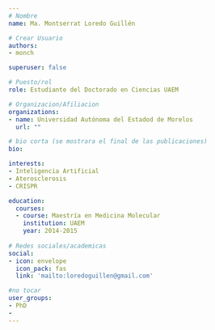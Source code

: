 ```yaml
---
# Nombre
name: Ma. Montserrat Loredo Guillén

# Crear Usuario
authors:
- monch

superuser: false

# Puesto/rol
role: Estudiante del Doctorado en Ciencias UAEM

# Organizacion/Afiliacion
organizations:
- name: Universidad Autónoma del Estadod de Morelos
  url: ""

# bio corta (se mostrara el final de las publicaciones)
bio: 

interests:
- Inteligencia Artificial
- Aterosclerosis
- CRISPR

education:
  courses:
  - course: Maestría en Medicina Molecular
    institution: UAEM
    year: 2014-2015
 
# Redes sociales/academicas
social:
- icon: envelope
  icon_pack: fas
  link: 'mailto:loredoguillen@gmail.com'

#no tocar
user_groups:
- PhD
- 
---
```

